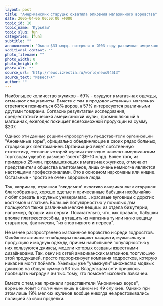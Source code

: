```yaml
---
layout: post
title: "Американских старушек охватила эпидемия магазинного воровства"
date: 2005-04-06 00:00:00 +0000
topic_id: 10
topic_name: "Курьёзы"
topic_slug: fun
categories: [fun]
subtitle: ""
announcement: "Около $33 млрд. потеряли в 2003 году различные американские магазины в результате краж, совершенных покупателями и сотрудниками торговых предприятий. Такие данные были обнародованы исследователями из университета штата Флорида."
additional_content: ""
photo_filename: ""
photo_width: 0
photo_height: 0
photo_alt: ""
source_url: "http://news.izvestia.ru/world/news94513"
source_text: "Известия"
author: ""
---
```

Наибольшее количество жуликов - 69% - орудуют в магазинах одежды, отмечают специалисты. Вместе с тем в продовольственных магазинах стремятся поживиться 63% воров, а 57% интересуются различными другими товарами. Согласно результатам исследования, среднестатистический американский жулик, промышляющий в магазинах, ежегодно похищает всевозможной продукции на сумму $207.

Однако эти данные решили опровергнуть представители организации "Анонимные воры", официально объединяющие в своих рядах больных, страдающих клептоманией. Организация ведет собственную статистику, согласно которой жулики ежегодно наносят американским торговцам ущерб в размере "всего" $9-10 млрд. Более того, из примерно 25 млн. промышляющих в магазинах жуликов, отмечают представители общества клептоманов, лишь очень немногие являются настоящими профессионалами. Это в основном наркоманы или нищие. Остальные - просто не очень здоровые люди.

Так, например, странная "эпидемия" охватила американских старушек: благообразные, хорошо одетые и причесанные бабушки необычайно любят срезать в крупных универмагах... красивые пуговицы с дорогих костюмов и платьев. Большой популярностью у пожилых дам пользуются также различные мелкие вещицы из отдела бижутерии, например, брошки или серьги. Показательно, что, как правило, бабушки вполне платежеспособны, а утащить из магазина ту или иную вещицу стараются, фактически, "из спортивного интереса".

Не менее распространено магазинное воровство и среди подростков. Особенно активно тинэйджеры похищают сладости, музыкальную продукцию и модную одежду, причем наибольшей популярностью у них пользуются джинсы, модели которых созданы известными дизайнерами. Так, одну из сетей американских магазинов, торгующую этой продукцией, просто терроризирует компания подростков, которую никак не могут поймать. Умельцы уже "умыкнули" множество модных джинсов на общую сумму в $3 тыс. Владельцам сети пришлось пообещать награду в $6 тыс. тому, кто поможет изловить ловкачей.

Вместе с тем, как признали представители "Анонимных воров", воришек ловят с поличным лишь в одном из 49 случаев. Однако при этом лишь 19% мелких жуликов вообще никогда не арестовывались полицией за свои проделки.
